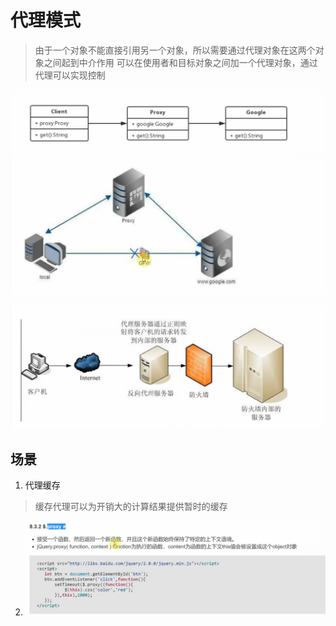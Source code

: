 # 代理模式

> 由于一个对象不能直接引用另一个对象，所以需要通过代理对象在这两个对象之间起到中介作用
> 可以在使用者和目标对象之间加一个代理对象，通过代理可以实现控制

![代理模式类图](./images/代理模式类图.png "例子")
![代理模式举例](./images/代理模式举例.png "例子")


![代理](./images/代理.png)

## 场景

1. 代理缓存
> 缓存代理可以为开销大的计算结果提供暂时的缓存

2. ![proxy函数](./images/proxy函数.png)
